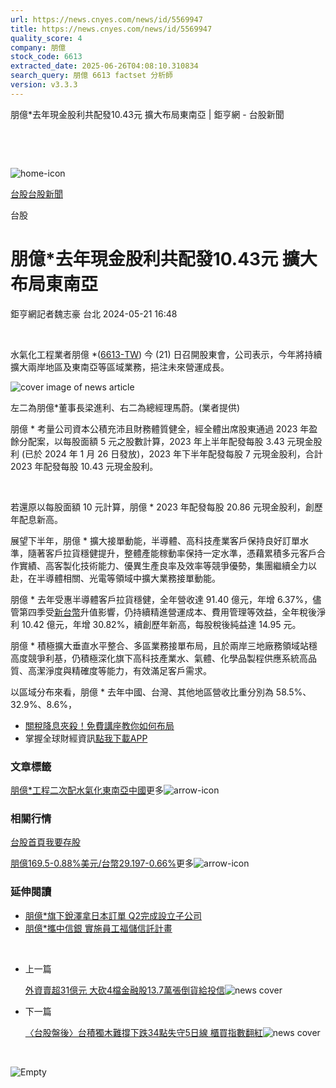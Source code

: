 ```yaml
---
url: https://news.cnyes.com/news/id/5569947
title: https://news.cnyes.com/news/id/5569947
quality_score: 4
company: 朋億
stock_code: 6613
extracted_date: 2025-06-26T04:08:10.310834
search_query: 朋億 6613 factset 分析師
version: v3.3.3
---
```


朋億\*去年現金股利共配發10.43元 擴大布局東南亞 | 鉅亨網 - 台股新聞

‌

‌

![home-icon](/assets/icons/breadCrumb/symbol-icon-home.svg)

[台股](/news/cat/tw_stock)[台股新聞](/news/cat/tw_stock_news)

台股

# 朋億\*去年現金股利共配發10.43元 擴大布局東南亞

鉅亨網記者魏志豪 台北 2024-05-21 16:48

‌

水氣化工程業者朋億 \*([6613-TW](https://www.cnyes.com/twstock/6613)) 今 (21) 日召開股東會，公司表示，今年將持續擴大兩岸地區及東南亞等區域業務，挹注未來營運成長。

![cover image of news article](/_next/image?url=https%3A%2F%2Fcimg.cnyes.cool%2Fprod%2Fnews%2F5569947%2Fl%2F808b4a8374aa41e109dacdd51359ef1f.jpg&w=3840&q=75)

左二為朋億\*董事長梁進利、右二為總經理馬蔚。(業者提供)

朋億 \* 考量公司資本公積充沛且財務體質健全，經全體出席股東通過 2023 年盈餘分配案，以每股面額 5 元之股數計算，2023 年上半年配發每股 3.43 元現金股利 (已於 2024 年 1 月 26 日發放)，2023 年下半年配發每股 7 元現金股利，合計 2023 年配發每股 10.43 元現金股利。

‌

若還原以每股面額 10 元計算，朋億 \* 2023 年配發每股 20.86 元現金股利，創歷年配息新高。

展望下半年，朋億 \* 擴大接單動能，半導體、高科技產業客戶保持良好訂單水準，隨著客戶拉貨穩健提升，整體產能稼動率保持一定水準，憑藉累積多元客戶合作實績、高客製化技術能力、優異生產良率及效率等競爭優勢，集團繼續全力以赴，在半導體相關、光電等領域中擴大業務接單動能。

朋億 \* 去年受惠半導體客戶拉貨穩健，全年營收達 91.40 億元，年增 6.37%，儘管第四季受[新台幣](https://invest.cnyes.com/forex/detail/usdtwd)升值影響，仍持續精進營運成本、費用管理等效益，全年稅後淨利 10.42 億元，年增 30.82%，續創歷年新高，每股稅後純益達 14.95 元。

朋億 \* 積極擴大垂直水平整合、多區業務接單布局，且於兩岸三地廠務領域站穩高度競爭利基，仍積極深化旗下高科技產業水、氣體、化學品製程供應系統高品質、高潔淨度與精確度等能力，有效滿足客戶需求。

以區域分布來看，朋億 \* 去年中國、台灣、其他地區營收比重分別為 58.5%、32.9%、8.6%，

* [關稅降息夾殺！免費講座教你如何布局](https://www.rsc.com.tw/Cnyes_RSC/SeminarBooking2025InvestmentOutlook.aspx?utm_source=anue&utm_medium=usstocks_end)
* 掌握全球財經資訊[點我下載APP](http://www.cnyes.com/app/?utm_source=mweb&utm_medium=HamMenuBanner&utm_campaign=fixed&utm_content=entr)

### 文章標籤

[朋億\*](https://news.cnyes.com/tag/朋億* "朋億*")[工程](https://news.cnyes.com/tag/工程 "工程")[二次配](https://news.cnyes.com/tag/二次配 "二次配")[水氣化](https://news.cnyes.com/tag/水氣化 "水氣化")[東南亞](https://news.cnyes.com/tag/東南亞 "東南亞")[中國](https://news.cnyes.com/tag/中國 "中國")更多![arrow-icon](/assets/icons/arrows/arrow-down.svg)

### 相關行情

[台股首頁](https://www.cnyes.com/twstock)[我要存股](https://supr.link/8OHaU)

[朋億169.5-0.88%](https://www.cnyes.com/twstock/6613)[美元/台幣29.197-0.66%](https://invest.cnyes.com/forex/detail/USDTWD)更多![arrow-icon](/assets/icons/arrows/arrow-down.svg)

### 延伸閱讀

* [朋億\*旗下銳澤拿日本訂單 Q2完成設立子公司](/news/id/5499177)
* [朋億\*攜中信銀 實施員工福儲信託計畫](/news/id/5560305)

‌

* 上一篇

  [外資賣超31億元 大砍4檔金融股13.7萬張倒貨給投信](/news/id/5570222)![news cover](https://cimg.cnyes.cool/prod/news/5570222/m/e9c95483197f42dae0a5a81622a5128a.jpg)
* 下一篇

  [〈台股盤後〉台積獨木難撐下跌34點失守5日線 櫃買指數翻紅](/news/id/5569755)![news cover](https://cimg.cnyes.cool/prod/news/5569755/m/d476de3dc846e43e7a136eb777a2e10c.jpg)

‌

![Empty](/assets/icons/skeleton/empty-image.svg)

‌